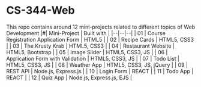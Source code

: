 # CS-344-Web
This repo contains around 12 mini-projects related to different topics of Web Development
|#| Mini-Project | Built with |
|--|--|--|
| 01 | Course Registration Application Form | HTML5 |
| 02 | Recipe Cards | HTML5, CSS3 |
| 03 | The Krusty Krab | HTML5, CSS3 |
| 04 | Restaurant Website | HTML5, Bootstrap |
| 05 | Image Slider | HTML5, CSS3, JS |
| 06 | Application Form with Validation | HTML5, CSS3, JS |
| 07 | Todo List | HTML5, CSS3, JS |
| 08 | Weather App | HTML5, CSS3, JS, jQuery |
| 09 | REST API | Node.js, Express.js |
| 10 | Login Form | REACT |
| 11 | Todo App | REACT |
| 12 | Quiz App | Node.js, Express.js, EJS |
